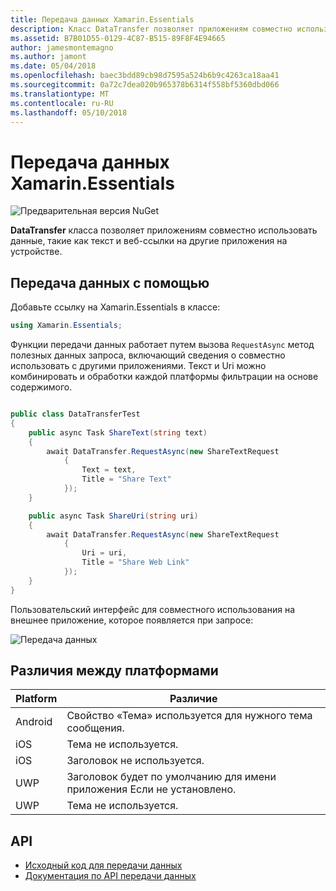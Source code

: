 ```yaml
---
title: Передача данных Xamarin.Essentials
description: Класс DataTransfer позволяет приложениям совместно использовать данные, такие как текст и веб-ссылки на другие приложения на устройстве.
ms.assetid: B7B01D55-0129-4C87-B515-89F8F4E94665
author: jamesmontemagno
ms.author: jamont
ms.date: 05/04/2018
ms.openlocfilehash: baec3bdd89cb98d7595a524b6b9c4263ca18aa41
ms.sourcegitcommit: 0a72c7dea020b965378b6314f558bf5360dbd066
ms.translationtype: MT
ms.contentlocale: ru-RU
ms.lasthandoff: 05/10/2018
---
```

# <a name="xamarinessentials-data-transfer"></a>Передача данных Xamarin.Essentials

![Предварительная версия NuGet](~/media/shared/pre-release.png)

**DataTransfer** класса позволяет приложениям совместно использовать данные, такие как текст и веб-ссылки на другие приложения на устройстве.

## <a name="using-data-transfer"></a>Передача данных с помощью

Добавьте ссылку на Xamarin.Essentials в классе:

```csharp
using Xamarin.Essentials;
```

Функции передачи данных работает путем вызова `RequestAsync` метод полезных данных запроса, включающий сведения о совместно использовать с другими приложениями. Текст и Uri можно комбинировать и обработки каждой платформы фильтрации на основе содержимого.

```csharp

public class DataTransferTest
{
    public async Task ShareText(string text)
    {
        await DataTransfer.RequestAsync(new ShareTextRequest
            {
                Text = text,
                Title = "Share Text"
            });
    }

    public async Task ShareUri(string uri)
    {
        await DataTransfer.RequestAsync(new ShareTextRequest
            {
                Uri = uri,
                Title = "Share Web Link"
            });
    }
}
```

Пользовательский интерфейс для совместного использования на внешнее приложение, которое появляется при запросе:

![Передача данных](data-transfer-images/data-transfer.png)

## <a name="platform-differences"></a>Различия между платформами

| Platform | Различие |
| --- | --- |
| Android | Свойство «Тема» используется для нужного тема сообщения. |
| iOS | Тема не используется. |
| iOS | Заголовок не используется. |
| UWP | Заголовок будет по умолчанию для имени приложения Если не установлено. |
| UWP | Тема не используется. |

## <a name="api"></a>API

- [Исходный код для передачи данных](https://github.com/xamarin/Essentials/tree/master/Essentials/DataTransfer)
- [Документация по API передачи данных](xref:Xamarin.Essentials.DataTransfer)
